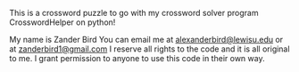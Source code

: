This is a crossword puzzle to go with my crossword solver program CrosswordHelper on python!

My name is Zander Bird
You can email me at alexanderbird@lewisu.edu or at zanderbird1@gmail.com
I reserve all rights to the code and it is all original to me. I grant permission to anyone to use this code in their own way.
